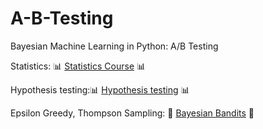 # A-B-Testing
Bayesian Machine Learning in Python: A/B Testing

Statistics: 📊
[Statistics Course](https://github.com/Jankoetf/A-B-Testing/blob/main/Statistics_udemy_hindu.ipynb)
📊

Hypothesis testing:📊
[Hypothesis testing](https://github.com/Jankoetf/A-B-Testing/blob/main/A_B_testing.ipynb)
📊

Epsilon Greedy, Thompson Sampling: 🏹
[Bayesian Bandits](https://github.com/Jankoetf/A-B-Testing/blob/main/A_B_bandits.ipynb)
🏹
